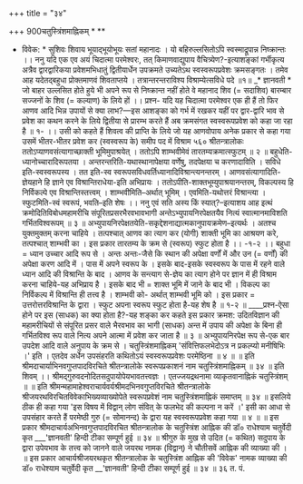 +++
title = "३४"

+++
900चतुस्त्रिंशमाह्निकम् 
* 
** 
* विवेक: * सुशिवः शिवाय भूयाद्भूयोभूयः सतां महानादः । 
यो बहिरुल्लसितोऽपि स्वस्माद्रूपान्न निष्क्रान्तः ।। ननु यदि एक एव अयं चिदात्मा परमेश्वरः, तत् किमाणवाद्युपाय वैचित्र्येण?-इत्याशङ्कां गर्भीकृत्य अत्रैव द्वारद्वारिकया प्रवेशमभिधातुं द्वितीयार्धेन उपक्रमते 
उच्यतेऽथ स्वस्वरूपप्रवेशः क्रमसङ्गतः । तमेव आह 
यदेतद्बहुधा प्रोक्तमाणवं शिवताप्तये । तत्रान्तरन्तराविश्य विश्राम्येत्सविधे पदे ॥१॥ 
_* ज्ञानवती * जो बाहर उल्लसित होते हुये भी अपने रूप से निष्क्रान्त नहीं होते वे महानाद शिव (= सदाशिव) बारम्बार सज्जनों के शिव (= कल्याण) के लिये हों ।। 
प्रश्न- यदि यह चिदात्मा परमेश्वर एक ही हैं तो फिर आणव आदि भिन्न उपायों से क्या लाभ?—इस आशङ्का को गर्भ में रखकर यहीं पर द्वार-द्वारि भाव से प्रवेश का कथन करने के लिये द्वितीया से प्रारम्भ करते हैं 
अब क्रमसंगत स्वस्वरूपप्रवेश को कहा जा रहा है ॥ १- ।। उसी को कहते हैं 
शिवत्व की प्राप्ति के लिये जो यह आणवोपाय अनेक प्रकार से कहा गया उसमें भीतर-भीतर प्रवेश कर (स्वस्वरूप के) समीप पद में विश्राम 
५६० 
श्रीतन्त्रालोकः ततोऽप्याणवसंत्यागाच्छाक्ती भूमिमुपाश्रयेत् । 
ततोऽपि शाम्भवीमेवं तारतम्यक्रमात्स्फुटम् ॥ २ ॥ बहुधेति-ध्यानोच्चारादिरूपतया । अन्तरन्तरिति-यथास्थानापेक्षया वर्णेषु, तदपेक्षया च करणादाविति । सविधे इति-स्वस्वरूपस्य । तत इति-स्व स्वरूपसविधवर्तिध्यानादिविश्रान्त्यनन्तरम् । आणवसंत्यागादिति-ज्ञेयहाने हि ज्ञाने एव विश्रान्तिराधेया-इति अभिप्रायः । ततोऽपीति-शाक्तभूम्युपाश्रयानन्तरम्, विकल्पस्य हि निर्विकल्पे एव विश्रान्तिस्तत्त्वम् । शाम्भवीमिति–अर्थात् भूमिम् । एवमिति-यथोत्तरं विश्रान्त्या । स्फुटमिति-स्वं स्वरूपं, भवति–इति शेषः ।। 
ननु एवं सति अस्य किं स्यात्?–इत्याशय आह इत्थं क्रमोदितिविबोधमहामरीचि 
संपूरितप्रसरभैरवभावभागी अन्तेऽभ्युपायनिरपेक्षतयैव नित्यं 
स्वात्मानमाविशति गर्भितविश्वरूपम् ॥ ३ ॥ अभ्युपायनिरपेक्षतयेति-सकृद्देशनाद्यात्मकानुपायक्रमेण–इत्यर्थः । अतश्च युक्तमुक्तम् करना चाहिये । तत्पश्चात् आणव का त्याग कर (योगी) शाक्ती भूमि का आश्रयण करे, तत्पश्चात् शाम्भवी का । इस प्रकार तारतम्य के क्रम से (स्वरूप) स्फुट होता है ।। -१-२ ।। 
बहुधा = ध्यान उच्चार आदि रूप से । अन्तः अन्तः-जैसे कि स्थान की अपेक्षा वर्णों में और उन (= वर्णों) की अपेक्षा करण आदि में । पास में अपने स्वरूप के । इसके बाद-इसके स्वस्वरूप के पास में रहने वाले ध्यान आदि की विश्रान्ति के बाद । आणव के सन्त्याग से-ज्ञेय का त्याग होने पर ज्ञान में ही विश्राम करना चाहिये-यह अभिप्राय है । इसके बाद भी = शाक्त भूमि में जाने के बाद भी । विकल्प का निर्विकल्प में विश्रान्ति ही तत्त्व है । शाम्भवी को- अर्थात् शाम्भवी भूमि को । इस प्रकार = उत्तरोत्तरविश्रान्ति के द्वारा । स्फुट अपना स्वरूप स्फुट होता है-यह शेष है ॥ १-२ ॥ ____प्रश्न-ऐसा होने पर इस (साधक) का क्या होता है?-यह शङ्का कर कहते 
इस प्रकार क्रमश: उदितविज्ञान की महामरीचियों से संपूरित प्रसर वाले भैरवभाव का भागी (साधक) अन्त में उपाय की अपेक्षा के बिना ही गर्भितविश्व रूप वाले नित्य अपने आत्मा में प्रवेश कर जाता है ॥ ३ ॥ 
अभ्युपायनिरपेक्ष रूप से-एक बार उपदेश आदि वाले अनुपाय के क्रम से । 
चतुस्त्रिंशमाह्निकम् 'संवित्तिफलभेदोऽत्र न प्रकल्प्यो मनीषिभिः ।' इति । एतदेव अर्धेन उपसंहरति 
कथितोऽयं स्वस्वरूपप्रवेशः परमेष्ठिना ॥ ४ ॥ ॥ इति श्रीमदाचार्याभिनवगुप्तपादविरचिते श्रीतन्त्रालोके स्वरूपप्रकाशनं नाम चतुस्त्रिंशमाह्निकम् ॥ ३४ ॥ 
इति शिवम् ।। 
श्रीमद्गुरुवदनोदितसदुपायोपेयभावतत्त्वज्ञः । 
एतज्जयद्रथनामा व्याकृतवानाह्निकं चतुस्त्रिंशम् ॥ ॥ इति श्रीमन्महामाहेश्वराचार्यवर्यश्रीमदभिनवगुप्तविरचिते श्रीतन्त्रालोके श्रीजयरथविरचितविवेकाभिख्यव्याख्योपेते स्वरूपप्रवेशं 
नाम चतुस्त्रिंशमाह्निकं समाप्तम् ॥ ३४ ॥ 
इसलिये ठीक ही कहा गया 
'इस विषय में विद्वान् लोग संवित् के फलभेद की कल्पना न करें ।' इसी का आधा से उपसंहार करते हैं 
परमेष्ठी गुरु (= सोमानन्द) के द्वारा यह स्वस्वरूपप्रवेश कहा गया ॥ ४ ॥ 
॥ इस प्रकार श्रीमदाचार्यअभिनवगुप्तपादविरचित श्रीतन्त्रालोक के 
चतुस्त्रिंश आह्निक की डॉ० राधेश्याम चतुर्वेदी कृत 
___'ज्ञानवती' हिन्दी टीका सम्पूर्ण हुई ॥ ३४ ॥ श्रीगुरु के मुख से उदित (= कथित) सदुपाय के द्वारा उपेयभाव के तत्त्व को जानने वाले जयरथ नामक (विद्वान्) ने चौतीसवें आह्निक की व्याख्या की । 
॥ इस प्रकार आचार्यश्रीजयरथकृत श्रीतन्त्रालोक के चतुस्त्रिंश आह्निक की 
'विवेक' नामक व्याख्या की डॉ० राधेश्याम चतुर्वेदी कृत 
__'ज्ञानवती' हिन्दी टीका सम्पूर्ण हुई ॥ ३४ ॥ 
३६ त. पं. 
